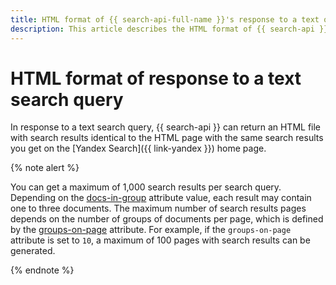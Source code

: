 ```yaml
---
title: HTML format of {{ search-api-full-name }}'s response to a text query
description: This article describes the HTML format of {{ search-api }}'s response to a text search query.
---
```


# HTML format of response to a text search query

In response to a text search query, {{ search-api }} can return an HTML file with search results identical to the HTML page with the same search results you get on the [Yandex Search]({{ link-yandex }}) home page.

{% note alert %}

You can get a maximum of 1,000 search results per search query. Depending on the [docs-in-group](post-request.md#post-docs-in-group) attribute value, each result may contain one to three documents. The maximum number of search results pages depends on the number of groups of documents per page, which is defined by the [groups-on-page](post-request.md#post-groups-on-page) attribute. For example, if the `groups-on-page` attribute is set to `10`, a maximum of 100 pages with search results can be generated.

{% endnote %}